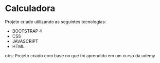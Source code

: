 #	Calculadora 

Projeto criado utilizando as seguintes tecnologias:

- BOOTSTRAP 4
- CSS
- JAVASCRIPT
- HTML



obs: Projeto criado com base no que foi aprendido em um curso da udemy
